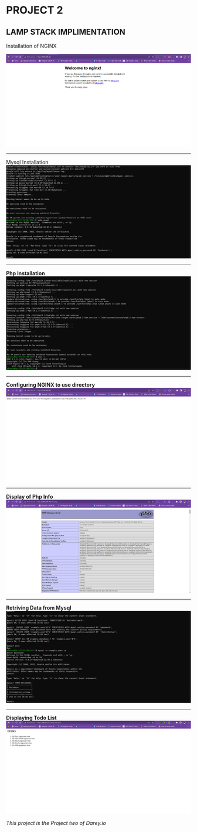 # PROJECT 2 
## LAMP STACK IMPLIMENTATION 

Installation of NGINX 

![](img/project2/2project1.png)

---

Mysql Installation 
![](img/project2/2project2.png)

---

**Php Installation**
![](img/project2/2project3.png)

---
**Configuring NGINX to use directory**
![](img/project2/2project4.png)

---
**Display of Php Info**
![](img/project2/2project5.png)

---
**Retriving Data from Mysql**
![](img/project2/2project6.png)

---
**Displaying Todo List**
![](img/project2/2project7.png)

_This project is the Project two of Darey.io_